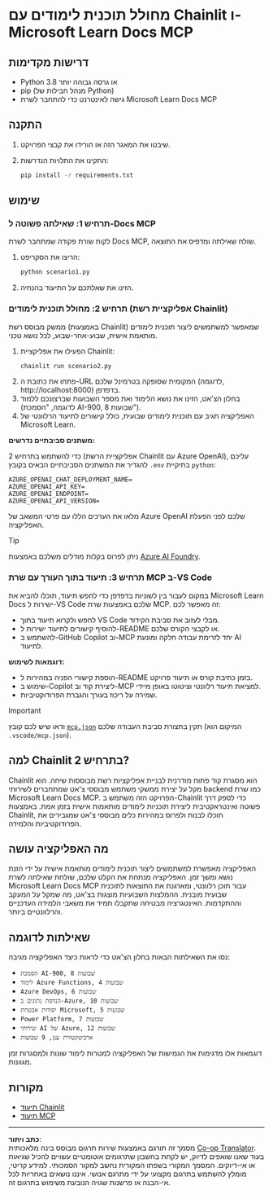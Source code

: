 <!--
CO_OP_TRANSLATOR_METADATA:
{
  "original_hash": "6ef6015d29b95f1cab97fb88a045a991",
  "translation_date": "2025-09-05T11:15:18+00:00",
  "source_file": "09-CaseStudy/docs-mcp/solution/python/README.md",
  "language_code": "he"
}
-->
# מחולל תוכנית לימודים עם Chainlit ו-Microsoft Learn Docs MCP

## דרישות מקדימות

- Python 3.8 או גרסה גבוהה יותר  
- pip (מנהל חבילות של Python)  
- גישה לאינטרנט כדי להתחבר לשרת Microsoft Learn Docs MCP  

## התקנה

1. שיבטו את המאגר הזה או הורידו את קבצי הפרויקט.  
2. התקינו את התלויות הנדרשות:  

   ```bash
   pip install -r requirements.txt
   ```  

## שימוש

### תרחיש 1: שאילתה פשוטה ל-Docs MCP  
לקוח שורת פקודה שמתחבר לשרת Docs MCP, שולח שאילתה ומדפיס את התוצאה.  

1. הריצו את הסקריפט:  
   ```bash
   python scenario1.py
   ```  
2. הזינו את שאלתכם על התיעוד בהנחיה.  

### תרחיש 2: מחולל תוכנית לימודים (אפליקציית רשת Chainlit)  
ממשק מבוסס רשת (באמצעות Chainlit) שמאפשר למשתמשים ליצור תוכנית לימודים מותאמת אישית, שבוע-אחר-שבוע, לכל נושא טכני.  

1. הפעילו את אפליקציית Chainlit:  
   ```bash
   chainlit run scenario2.py
   ```  
2. פתחו את כתובת ה-URL המקומית שסופקה בטרמינל שלכם (לדוגמה, http://localhost:8000) בדפדפן.  
3. בחלון הצ'אט, הזינו את נושא הלימוד ואת מספר השבועות שברצונכם ללמוד (לדוגמה, "הסמכת AI-900, 8 שבועות").  
4. האפליקציה תגיב עם תוכנית לימודים שבועית, כולל קישורים לתיעוד הרלוונטי של Microsoft Learn.  

**משתנים סביבתיים נדרשים:**  

כדי להשתמש בתרחיש 2 (אפליקציית הרשת Chainlit עם Azure OpenAI), עליכם להגדיר את המשתנים הסביבתיים הבאים בקובץ `.env` בתיקיית `python`:  

```
AZURE_OPENAI_CHAT_DEPLOYMENT_NAME=
AZURE_OPENAI_API_KEY=
AZURE_OPENAI_ENDPOINT=
AZURE_OPENAI_API_VERSION=
```  

מלאו את הערכים הללו עם פרטי המשאב של Azure OpenAI שלכם לפני הפעלת האפליקציה.  

> [!TIP]  
> ניתן לפרוס בקלות מודלים משלכם באמצעות [Azure AI Foundry](https://ai.azure.com/).  

### תרחיש 3: תיעוד בתוך העורך עם שרת MCP ב-VS Code  

במקום לעבור בין לשוניות בדפדפן כדי לחפש תיעוד, תוכלו להביא את Microsoft Learn Docs ישירות ל-VS Code שלכם באמצעות שרת MCP. זה מאפשר לכם:  
- לחפש ולקרוא תיעוד בתוך VS Code מבלי לעזוב את סביבת הקידוד.  
- להוסיף קישורים לתיעוד ישירות ל-README או לקבצי הקורס שלכם.  
- להשתמש ב-GitHub Copilot וב-MCP יחד לזרימת עבודה חלקה ומונעת AI לתיעוד.  

**דוגמאות לשימוש:**  
- הוספת קישורי הפניה במהירות ל-README בזמן כתיבת קורס או תיעוד פרויקט.  
- שימוש ב-Copilot ליצירת קוד וב-MCP למציאת תיעוד רלוונטי וציטוטו באופן מיידי.  
- שמירה על ריכוז בעורך והגברת הפרודוקטיביות.  

> [!IMPORTANT]  
> ודאו שיש לכם קובץ [`mcp.json`](../../../../../../09-CaseStudy/docs-mcp/solution/scenario3/mcp.json) תקין בתצורת סביבת העבודה שלכם (המיקום הוא `.vscode/mcp.json`).  

## למה Chainlit בתרחיש 2?  

Chainlit הוא מסגרת קוד פתוח מודרנית לבניית אפליקציות רשת מבוססות שיחה. הוא מקל על יצירת ממשקי משתמש מבוססי צ'אט שמתחברים לשירותי backend כמו שרת Microsoft Learn Docs MCP. הפרויקט הזה משתמש ב-Chainlit כדי לספק דרך פשוטה ואינטראקטיבית ליצירת תוכניות לימודים מותאמות אישית בזמן אמת. באמצעות Chainlit, תוכלו לבנות ולפרוס במהירות כלים מבוססי צ'אט שמגבירים את הפרודוקטיביות והלמידה.  

## מה האפליקציה עושה  

האפליקציה מאפשרת למשתמשים ליצור תוכנית לימודים מותאמת אישית על ידי הזנת נושא ומשך זמן. האפליקציה מנתחת את הקלט שלכם, שולחת שאילתה לשרת Microsoft Learn Docs MCP עבור תוכן רלוונטי, ומארגנת את התוצאות לתוכנית שבועית מובנית. ההמלצות השבועיות מוצגות בצ'אט, מה שמקל על המעקב וההתקדמות. האינטגרציה מבטיחה שתקבלו תמיד את משאבי הלמידה העדכניים והרלוונטיים ביותר.  

## שאילתות לדוגמה  

נסו את השאילתות הבאות בחלון הצ'אט כדי לראות כיצד האפליקציה מגיבה:  

- `הסמכת AI-900, 8 שבועות`  
- `לימוד Azure Functions, 4 שבועות`  
- `Azure DevOps, 6 שבועות`  
- `הנדסת נתונים ב-Azure, 10 שבועות`  
- `יסודות אבטחת Microsoft, 5 שבועות`  
- `Power Platform, 7 שבועות`  
- `שירותי AI של Azure, 12 שבועות`  
- `ארכיטקטורת ענן, 9 שבועות`  

דוגמאות אלו מדגימות את הגמישות של האפליקציה למטרות לימוד שונות ולמסגרות זמן מגוונות.  

## מקורות  

- [תיעוד Chainlit](https://docs.chainlit.io/)  
- [תיעוד MCP](https://github.com/MicrosoftDocs/mcp)  

---

**כתב ויתור**:  
מסמך זה תורגם באמצעות שירות תרגום מבוסס בינה מלאכותית [Co-op Translator](https://github.com/Azure/co-op-translator). בעוד שאנו שואפים לדיוק, יש לקחת בחשבון שתרגומים אוטומטיים עשויים להכיל שגיאות או אי-דיוקים. המסמך המקורי בשפתו המקורית נחשב למקור הסמכותי. למידע קריטי, מומלץ להשתמש בתרגום מקצועי על ידי מתרגם אנושי. איננו נושאים באחריות לכל אי-הבנה או פרשנות שגויה הנובעת משימוש בתרגום זה.